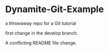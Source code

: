 # Dynamite-Git-Example
a throwaway repo for a Git tutorial

first change in the develop branch.

A conflicting README file change.